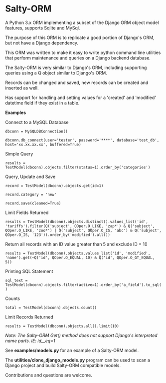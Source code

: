 # Salty-ORM
A Python 3.x ORM implementing a subset of the Django ORM object model features, supports Sqlite and MySql.

The purpose of this ORM is to replicate a good portion of Django's ORM, but not have a Django dependency.

This ORM was written to make it easy to write python command line utilities that perform maintenance and queries on a Django backend database.

The Salty-ORM is very similar to Django's ORM, including supporting queries using a Q object similar to Django's ORM.

Records can be changed and saved, new records can be created and inserted as well.

Has support for handling and setting values for a 'created' and 'modified' datetime field if they exist in a table.

**Examples**

Connect to a MySQL Database

`dbconn = MySQLDBConnection()`

`dbconn.db_connect(user='tester', password='****', database='test_db', host='xx.xx.xx.xx', buffered=True)`

Simple Query

`results = TestModel(dbconn).objects.filter(status=1).order_by('categories')`

Query, Update and Save

`record = TestModel(dbconn).objects.get(id=1)`

`record.category = 'new'`

`record.save(cleaned=True)`

Limit Fields Returned

`results = TestModel(dbconn).objects.distinct().values_list('id', 'tariffs').filter(Q('subject', QOper.O_LIKE, 'zap*') & Q('subject', QOper.O_LIKE, 'zoo*') | Q('subject', QOper.O_IS, 'abc') & Q('subject', QOper.O_IS, '123')).order_by('modified').all())`

Return all records with an ID value greater than 5 and exclude ID = 10

`results = TestModel(dbconn).objects.values_list('id', 'modified', 'name').get(~Q('id', QOper.O_EQUAL, 10) & Q('id', QOper.O_GT_EQUAL, 5))`

Printing SQL Statement

`sql_text = TestModel(dbconn).objects.filter(active=1).order_by('a_field').to_sql()`

Counts

`total = TestModel(dbconn).objects.count()`

Limit Records Returned
 
`results = TestModel(dbconn).objects.all().limit(10)`

*Note: The Salty-ORM Get() method does not support Django's interpreted name parts. IE: id__eq=1*

See **examples/models.py** for an example of a Salty-ORM model. 

The **utilities/clone_django_models.py** program can be used to scan a Django project and build Salty-ORM compatible models. 

Contributions and questions are welcome.
